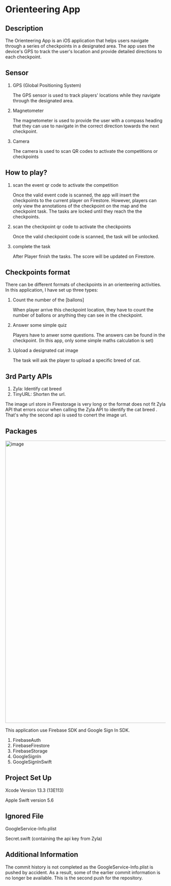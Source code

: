 # Orienteering App

## Description

The Orienteering App is an iOS application that helps users navigate through a series of checkpoints in a designated area. The app uses the device's GPS to track the user's location and provide detailed directions to each checkpoint.

## Sensor

1. GPS (Global Positioning System)

   The GPS sensor is used to track players' locations while they navigate through the designated area.
   
2. Magnetometer

   The magnetometer is used to provide the user with a compass heading that they can use to navigate in the correct direction towards the next checkpoint.
   
3. Camera

   The camera is used to scan QR codes to activate the competitions or checkpoints

## How to play?

  1. scan the event qr code to activate the competition

     Once the valid event code is scanned, the app will insert the checkpoints to the current player on Firestore. However, players can only view the annotations of the checkpoint on the map and the checkpoint task. The tasks are locked until they reach the the checkpoints.
     
  2. scan the checkpoint qr code to activate the checkpoints

     Once the valid checkpoint code is scanned, the task will be unlocked.

  3. complete the task

     After Player finish the tasks. The score will be updated on Firestore.

## Checkpoints format
  There can be different formats of checkpoints in an orienteering activities. In this application, I have set up three types:

  1. Count the number of the [ballons]

     When player arrive this checkpoint location, they have to count the number of ballons or anything they can see in the checkpoint.
     
  2. Answer some simple quiz

     Players have to anwer some questions. The answers can be found in the checkpoint. (In this app, only some simple maths calculation is set)
     
  3. Upload a designated cat image

     The task will ask the player to upload a specific breed of cat.

## 3rd Party APIs

  1. Zyla: Identify cat breed
  2. TinyURL: Shorten the url.
    
  The image url store in Firestorage is very long or the format does not fit Zyla API that errors occur when calling the Zyla API to identify the cat breed . That's why the second api is used to conert the image url.

## Packages

<img width="883" alt="image" src="https://github.com/jasonkitfan/orienteering/assets/65491363/5f35fb60-1b01-4e37-afd4-54e6763823c6">

This application use Firebase SDK and Google Sign In SDK.

1. FirebaseAuth
2. FirebaseFirestore
3. FirebaseStorage
4. GoogleSignIn
5. GoogleSignInSwift

## Project Set Up

Xcode Version 13.3 (13E113)

Apple Swift version 5.6

## Ignored File

GoogleService-Info.plist

Secret.swift (containing the api key from Zyla)

## Additional Information

The commit history is not completed as the GoogleService-Info.plist is pushed by accident. As a result, some of the earlier commit information is no longer be available. This is the second push for the repository.



